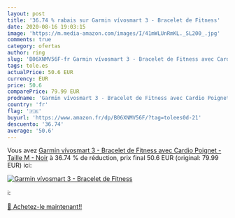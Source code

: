 ```yaml
---
layout: post
title: '36.74 % rabais sur Garmin vívosmart 3 - Bracelet de Fitness'
date: 2020-08-16 19:03:15
image: 'https://m.media-amazon.com/images/I/41mWLUnRmKL._SL200_.jpg'
comments: true
category: ofertas
author: ring
slug: 'B06XNMV56F-fr Garmin vívosmart 3 - Bracelet de Fitness avec Cardio...'
tags: tole.es
actualPrice: 50.6 EUR
currency: EUR
price: 50.6
comparePrice: 79.99 EUR
prodname: 'Garmin vívosmart 3 - Bracelet de Fitness avec Cardio Poignet - Taille M - Noir'
country: 'fr'
flag: '🇫🇷'
buyurl: 'https://www.amazon.fr/dp/B06XNMV56F/?tag=tolees0d-21'
descuento: '36.74'
average: '50.6'
---
```


Vous avez [Garmin vívosmart 3 - Bracelet de Fitness avec Cardio Poignet - Taille M - Noir](https://www.amazon.fr/dp/B06XNMV56F/?tag=tolees0d-21)  à  36.74 % de réduction, prix final  50.6 EUR (original: 79.99 EUR) ici:

[![Garmin vívosmart 3 - Bracelet de Fitness](https://m.media-amazon.com/images/I/41mWLUnRmKL._SL200_.jpg)](https://www.amazon.fr/dp/B06XNMV56F/?tag=tolees0d-21)

ℹ️:


[🛒 Achetez-le maintenant!!](https://www.amazon.fr/dp/B06XNMV56F/?tag=tolees0d-21)
